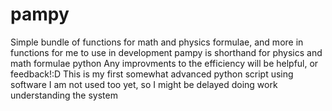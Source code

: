 # pampy
Simple bundle of functions for math and physics formulae, and more in functions for me to use in development
pampy is shorthand for physics and math formulae python
Any improvments to the efficiency will be helpful, or feedback!:D
This is my first somewhat advanced python script using software I am not used too yet, so I might be delayed doing work understanding the system
